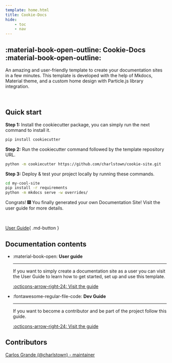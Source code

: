 ```yaml
---
template: home.html
title: Cookie-Docs
hide:
    - toc
    - nav
---
```


## :material-book-open-outline: **Cookie-Docs** :material-book-open-outline:


An amazing and user-friendly template to create your documentation sites in a few minutes. This template is developed with the help of Mkdocs, Material theme, and a custom home design with Particle.js library integration.

</br>

## Quick start

<div class="code-width" markdown>

**Step 1:** Install the cookiecutter package, you can simply run the next command to install it.

``` bash
pip install cookiecutter
```

**Step 2:** Run the cookiecutter command followed by the template repository URL.

```bash
python -m cookiecutter https://github.com/charlstown/cookie-site.git
```
**Step 3:** Deploy & test your project locally by running these commands.

```bash
cd my-cool-site
pip install -r requirements
python -m mkdocs serve -w overrides/
```

Congrats! :fireworks: You finally generated your own Documentation Site! Visit the user guide for more details.
</div>

<br>

[User Guide](https://github.com/charlstown/py-template.git){ .md-button }


## Documentation contents

<div class="cards row-auto" markdown>

- :material-book-open: **User guide**  

    ---  

    If you want to simply create a documentation site as a user you can visit the User Guide to learn how to get started, set up and use this template.

    [:octicons-arrow-right-24: Visit the guide](nav-recursos-digitales)

- :fontawesome-regular-file-code: **Dev Guide**  

    ---  

    If you want to become a contributor and be part of the project follow this guide.

    [:octicons-arrow-right-24: Visit the guide](nav-datos-hogar)

</div>


## Contributors

[Carlos Grande (@charlstown) - maintainer](https://github.com/charlstown)
